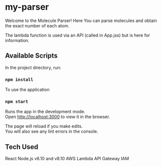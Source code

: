 # my-parser

Welcome to the Molecule Parser!
Here You can parse molecules and obtain the exact number of each atom.

The lambda function is used via an API (called in App.jss) but is here for information.

## Available Scripts

In the project directory, run:

### `npm install`
To use the application

### `npm start`

Runs the app in the development mode.<br>
Open [http://localhost:3000](http://localhost:3000) to view it in the browser.

The page will reload if you make edits.<br>
You will also see any lint errors in the console.

## Tech Used
React
Node.js v6.10 and v8.10
AWS
Lambda
API Gateway
IAM
